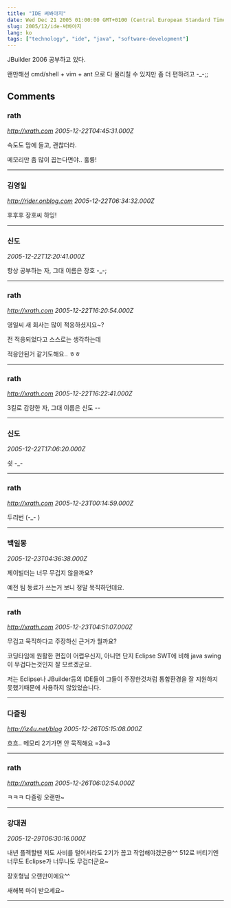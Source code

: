 ```yaml
---
title: "IDE 써봐야지"
date: Wed Dec 21 2005 01:00:00 GMT+0100 (Central European Standard Time)
slug: 2005/12/ide-써봐야지
lang: ko
tags: ["technology", "ide", "java", "software-development"]
---
```


JBuilder 2006 공부하고 있다.

왠만해선 cmd/shell + vim + ant 으로 다 물리칠 수 있지만
좀 더 편하려고 -_-;;

## Comments

### rath
*http://xrath.com*
*2005-12-22T04:45:31.000Z*

속도도 맘에 들고, 괜찮더라.

메모리만 좀 많이 꼽는다면야.. 훌륭!

---

### 김영일
*http://rider.onblog.com*
*2005-12-22T06:34:32.000Z*

후후후 장호씨 하잉!

---

### 신도
*2005-12-22T12:20:41.000Z*

항상 공부하는 자, 그대 이름은 장호 -_-;

---

### rath
*http://xrath.com*
*2005-12-22T16:20:54.000Z*

영일씨 새 회사는 많이 적응하셨지요~?

전 적응되었다고 스스로는 생각하는데

적응안된거 같기도해요.. ㅎㅎ

---

### rath
*http://xrath.com*
*2005-12-22T16:22:41.000Z*

3킬로 감량한 자, 그대 이름은 신도 --

---

### 신도
*2005-12-22T17:06:20.000Z*

쉿 -_-

---

### rath
*http://xrath.com*
*2005-12-23T00:14:59.000Z*

두리번 (-_- )

---

### 백일몽
*2005-12-23T04:36:38.000Z*

제이빌더는 너무 무겁지 않을까요?

예전 팀 동료가 쓰는거 보니 정말 묵직하던데요.

---

### rath
*http://xrath.com*
*2005-12-23T04:51:07.000Z*

무겁고 묵직하다고 주장하신 근거가 뭘까요?

코딩타임에 원활한 편집이 어렵우신지, 아니면 단지 Eclipse SWT에 비해 java swing이 무겁다는것인지 잘 모르겠군요.

저는 Eclipse나 JBuilder등의 IDE들이 그들이 주장한것처럼 통합환경을 잘 지원하지 못했기때문에 사용하지 않았었습니다.

---

### 다즐링
*http://iz4u.net/blog*
*2005-12-26T05:15:08.000Z*

흐흐.. 메모리 2기가면 안 묵직해요 =3=3

---

### rath
*http://xrath.com*
*2005-12-26T06:02:54.000Z*

ㅋㅋㅋ 다즐링 오랜만~

---

### 강대권
*2005-12-29T06:30:16.000Z*

내년 플젝할땐 저도 사비를 털어서라도 2기가 꼽고 작업해야겠군용^^ 512로 버티기엔 너무도 Eclipse가 너무나도 무겁더군요~

장호형님 오랜만이에요^^

새해복 마이 받으세요~

---
